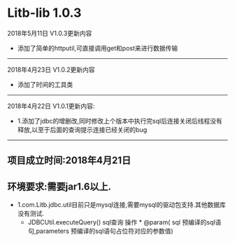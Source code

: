 # Litb-lib 1.0.3
2018年5月11日   	V1.0.3更新内容
* 添加了简单的httputil,可直接调用get和post来进行数据传输
-------------------------------
2018年4月23日	V1.0.2更新内容  
* 添加了时间的工具类
-------------------------------
2018年4月22日		V1.0.1更新内容:  
* 1.添加了jdbc的增删改,同时修改上个版本中执行完sql后连接关闭后线程没有释放,以至于后面的查询提示连接已经关闭的bug
-------------------------------
项目成立时间:2018年4月21日      
-------------------------------
环境要求:需要jar1.6以上.
-------------------------------
* 1.com.Litb.jdbc.util目前只是mysql连接,需要mysql的驱动包支持.其他数据库没有测试.
	* JDBCUtil.executeQuery()   sql查询 操作   * @param( sql	预编译的sql语句,parameters	预编译的sql语句占位符对应的参数值)
